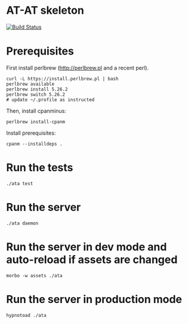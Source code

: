 # AT-AT skeleton

[![Build Status](https://travis-ci.org/dod-ccpo/skel.svg?branch=master)](https://travis-ci.org/dod-ccpo/skel)

# Prerequisites

First install perlbrew (http://perlbrew.pl and a recent perl).

    curl -L https://install.perlbrew.pl | bash
    perlbrew available
    perlbrew install 5.26.2
    perlbrew switch 5.26.2
    # update ~/.profile as instructed

Then, install cpanminus:

    perlbrew install-cpanm

Install prerequisites:

    cpanm --installdeps .

# Run the tests

    ./ata test

# Run the server

    ./ata daemon

# Run the server in dev mode and auto-reload if assets are changed

    morbo -w assets ./ata

# Run the server in production mode

    hypnotoad ./ata

